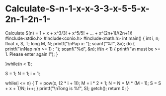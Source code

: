 # Calculate-S-n-1-x-x-3-3-x-5-5-x-2n-1-2n-1-
Calculate S(n) = 1 + x + x^3/3! + x^5/5! + … + x^(2n+1)/(2n+1)!
#include<stdio.h>
#include<conio.h>
#include<math.h>
int main()
{
int i, n;
float x, S, T;
long M, N;
printf("\nPap x: ");
scanf("%f", &x);
do
{
printf("\nNap n(n >= 1) : ");
scanf("%d", &n);
if(n < 1)
{
printf("\n must be >= 1. Please enter again !");
}

}while(n < 1);

S = 1;
N = 1;
i = 1;

while(i <= n)
{
T = pow(x, (2 * i + 1));
M = i * 2 + 1;
N = N * M * (M - 1);
S = S + x + T/N;
i++;
}
printf("\nTong is %f", S);
getch();
return 0;
}
